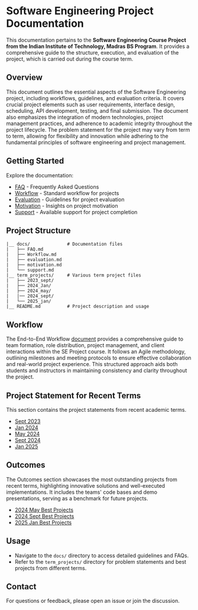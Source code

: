 # Software Engineering Project Documentation

This documentation pertains to the **Software Engineering Course Project from the Indian Institute of Technology, Madras BS Program**. It provides a comprehensive guide to the structure, execution, and evaluation of the project, which is carried out during the course term.

## Overview

This document outlines the essential aspects of the Software Engineering project, including workflows, guidelines, and evaluation criteria. It covers crucial project elements such as user requirements, interface design, scheduling, API development, testing, and final submission. The document also emphasizes the integration of modern technologies, project management practices, and adherence to academic integrity throughout the project lifecycle.
The problem statement for the project may vary from term to term, allowing for flexibility and innovation while adhering to the fundamental principles of software engineering and project management.


## Getting Started

Explore the documentation:
   - [FAQ](docs/FAQ.md) - Frequently Asked Questions
   - [Workflow](docs/workflow.md) - Standard workflow for projects
   - [Evaluation](docs/evaluation.md) - Guidelines for project evaluation
   - [Motivation](docs/motivation.md) - Insights on project motivation
   - [Support](docs/support.md) - Available support for project completion

## Project Structure

```
|__ docs/              # Documentation files
|   ├── FAQ.md
|   ├── Workflow.md
|   ├── evaluation.md
|   ├── motivation.md
|   └── support.md
|__ term_projects/     # Various term project files
|   ├── 2023_sept/
|   ├── 2024_Jan/
|   ├── 2024_may/
|   |── 2024_sept/
|   └── 2025_jan/
|__ README.md          # Project description and usage
```

## Workflow
The End-to-End Workflow [document](docs/workflow.md) provides a comprehensive guide to team formation, role distribution, project management, and client interactions within the SE Project course. It follows an Agile methodology, outlining milestones and meeting protocols to ensure effective collaboration and real-world project experience. This structured approach aids both students and instructors in maintaining consistency and clarity throughout the project.


## Project Statement for Recent Terms
This section contains the project statements from recent academic terms.

- [Sept 2023](term_projects/2023_sept/problem_statement.md)
- [Jan 2024](term_projects/2024_Jan/problem_statement.md)
- [May 2024](term_projects/2024_may/problem_statement.md)
- [Sept 2024](term_projects/2024_sept/problem_statement.md)
- [Jan 2025](term_projects/2025_Jan/problem_statement.md)

## Outcomes
The Outcomes section showcases the most outstanding projects from recent terms, highlighting innovative solutions and well-executed implementations. It includes the teams' code bases and demo presentations, serving as a benchmark for future projects.

- [2024 May Best Projects](term_projects/2024_may/best_projects.md)
- [2024 Sept Best Projects](term_projects/2024_sept/best_projects.md) 
- [2025 Jan Best Projects](term_projects/2025_Jan/best_projects.md) 

## Usage

- Navigate to the `docs/` directory to access detailed guidelines and FAQs.
- Refer to the `term_projects/` directory for problem statements and best projects from different terms.

## Contact

For questions or feedback, please open an issue or join the discussion.
